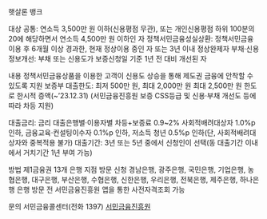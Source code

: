 햇살론 뱅크

대상 
공통: 연소득 3,500만 원 이하(신용평점 무관), 또는 개인신용평점 하위 100분의 20에 해당하면서 연소득 4,500만 원 이하인 자
정책서민금융성실상환: 정책서민금융 이용 후 6개월 이상 경과한, 현재 정상이용 중인 자 또는 3년 이내 정상완제자
부채·신용정보개선: 부채 또는 신용도가 보증신청일 기준 1년 전 대비 개선된 자

내용
정책서민금융상품을 이용한 고객이 신용도 상승을 통해 제도권 금융에 안착할 수 있도록 지원
보증부 대출한도: 최저 500만 원, 최대 2,000만 원 최대 2,500만 원 한도로 한시적 증액(~’23.12.31) (서민금융진흥원 보증 CSS등급 및 신용·부채 개선도 등에 따라 차등 지원) 

대출금리: 금리 대출은행별·이용자별 차등+보증료 0.9~2%
사회적배려대상자 1.0%p 인하, 금융교육·컨설팅이수자 0.1%p 인하, 저소득 청년 0.5%p 인하(단, 사회적배려대상자와 중복적용 불가)
대출기간: 3년 또는 5년 중에서 신청인이 선택(동 대출기간 이내에서 거치기간 1년 부여 가능)

방법
제1금융권 13개 은행 지점 방문 신청
경남은행, 광주은행, 국민은행, 기업은행, 농협은행, 대구은행, 부산은행, 수협은행, 신한은행, 우리은행, 전북은행, 제주은행, 하나은행
은행 방문 전 서민금융진흥원 앱을 통한 사전자격조회 가능

문의
서민금융콜센터(전화 1397)
[서민금융진흥원](https://www.kinfa.or.kr)
